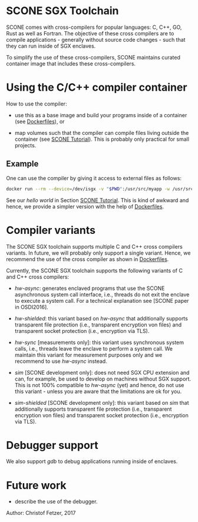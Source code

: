 # SCONE SGX Toolchain 

SCONE comes with cross-compilers for popular languages: C, C++, GO, Rust as well as Fortran.
The objective of these cross compilers are to compile applications - generally without source code changes - such
that they can run inside of SGX enclaves.

To simplify the use of these cross-compilers, SCONE maintains curated container image that includes these cross-compilers.


# Using the C/C++ compiler container

How to use the compiler:

* use this as a base image and build your programs inside of a container (see [Dockerfiles](SCONE_Dockerfile.md)), or 

* map volumes such that the compiler can compile files living outside the container (see [SCONE Tutorial](SCONE_TUTORIAL.md)). This is probably only practical for small projects.

## Example

One can use the compiler by giving it access to external files as follows:
```bash
docker run --rm --device=/dev/isgx -v "$PWD":/usr/src/myapp -w /usr/src/myapp sgxmusl:draft sgxmusl-hw-async-gcc /usr/src/myapp/myapp.c
```

See our *hello world* in Section [SCONE Tutorial](SCONE_TUTORIAL.md). This is kind of awkward and hence, we
provide a simpler version with the help of [Dockerfiles](SCONE_Dockerfile.md). 

# Compiler variants

The SCONE SGX toolchain supports multiple C and C++ cross compilers variants. In future, we will probably only support a single variant. Hence, we recommend the use of the cross compiler as shown in [Dockerfiles](SCONE_Dockerfile.md).

Currently, the SCONE SGX toolchain supports the following variants of C and C++ cross compilers:

* *hw-async*: generates enclaved programs that use the SCONE asynchronous system call interface, i.e., threads do not exit the enclave to execute a system call. For a technical explanation see [SCONE paper in OSDI2016]. 

* *hw-shielded*: this variant based on *hw-async* that additionally supports transparent file protection (i.e., transparent encryption von files) and transparent socket protection (i.e., encryption via TLS).  

* *hw-sync* [measurements only]: this variant uses synchronous system calls, i.e., threads leave the enclave to perform a system call. We maintain this variant for measurement purposes only and we recommend to use *hw-async* instead.

* *sim* [SCONE development only]: does not need SGX CPU extension and can, for example, be used to develop on machines without SGX support. This is not 100% compatible to *hw-async* (yet) and hence, do not use this variant - unless you are aware that the limitations are ok for you.

* *sim-shielded* [SCONE development only]: this variant based on *sim* that additionally supports transparent file protection (i.e., transparent encryption von files) and transparent socket protection (i.e., encryption via TLS).  

# Debugger support

We also support *gdb* to debug applications running inside of enclaves. 

# Future work

* describe the use of the debugger.


Author: Christof Fetzer, 2017
